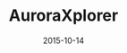 ---
layout: post
title: AuroraXplorer
date: 2015-10-14
image: /images/homepage/cover-1.jpg
link: http://auroraxplorer.com/
description: AuroraXplorer works with the travel industry by designing, marketing and selling their services to Chinese travellers, directly online, and through boutique travel agencies and other offline sales channels. I was working on the client-side of AuroraXplorer (a HTML5 hybrid mobile app) by using Ionic and AngularJS.
categories: [project]
tags: [Project, Angularjs]
---